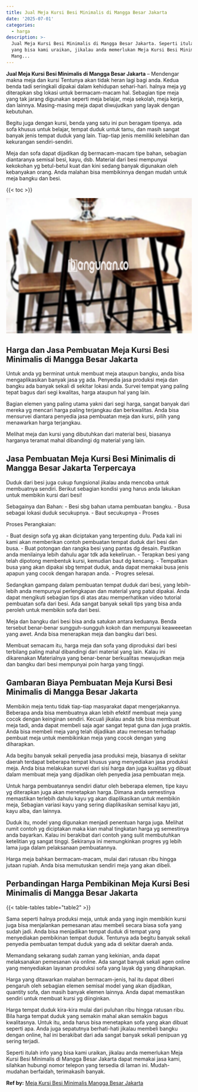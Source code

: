 ```yaml
---
title: Jual Meja Kursi Besi Minimalis di Mangga Besar Jakarta
date: '2025-07-01'
categories:
  - harga
description: >-
  Jual Meja Kursi Besi Minimalis di Mangga Besar Jakarta. Seperti itulah info
  yang bisa kami uraikan, jikalau anda memerlukan Meja Kursi Besi Minimalis di
  Mang...
---
```


**Jual Meja Kursi Besi Minimalis di Mangga Besar Jakarta** – Mendengar makna meja dan kursi Tentunya akan tidak heran lagi bagi anda. Kedua benda tadi seringkali dipakai dalam kehidupan sehari-hari. halnya meja yg diterapkan sbg lokasi untuk bermacam-macam hal. Sebagian tipe meja yang tak jarang digunakan seperti meja belajar, meja sekolah, meja kerja, dan lainnya. Masing-masing meja dapat diwujudkan yang layak dengan kebutuhan.

Begitu juga dengan kursi, benda yang satu ini pun beragam tipenya. ada sofa khusus untuk belajar, tempat duduk untuk tamu, dan masih sangat banyak jenis tempat duduk yang lain. Tiap-tiap jenis memiliki kelebihan dan kekurangan sendiri-sendiri.

Meja dan sofa dapat dijadikan dg bermacam-macam tipe bahan, sebagian diantaranya semisal besi, kayu, dsb. Material dari besi mempunyai kekokohan yg betul-betul kuat dan kini sedang banyak digunakan oleh kebanyakan orang. Anda malahan bisa membikinnya dengan mudah untuk meja bangku dan besi.

{{< toc >}}

![Jual Meja Kursi Besi Minimalis di Mangga Besar Jakarta](/images/jual-meja-besi-murah07.png)

## Harga dan Jasa Pembuatan Meja Kursi Besi Minimalis di Mangga Besar Jakarta

Untuk anda yg berminat untuk membuat meja ataupun bangku, anda bisa mengaplikasikan banyak jasa yg ada. Penyedia jasa produksi meja dan bangku ada banyak sekali di sekitar lokasi anda. Survei tempat yang paling tepat bagus dari segi kwalitas, harga ataupun hal yang lain.

Bagian elemen yang paling utama yakni dari segi harga, sangat banyak dari mereka yg mencari harga paling terjangkau dan berkwalitas. Anda bisa mensurvei diantara penyedia jasa pembuatan meja dan kursi, pilih yang menawarkan harga terjangkau.

Melihat meja dan kursi yang dibutuhkan dari material besi, biasanya harganya teramat mahal dibandingi dg material yang lain.

## Jasa Pembuatan Meja Kursi Besi Minimalis di Mangga Besar Jakarta Terpercaya

Duduk dari besi juga cukup fungsional jikalau anda mencoba untuk membuatnya sendiri. Berikut sebagian kondisi yang harus anda lakukan untuk membikin kursi dari besi!

Sebagainya dan Bahan: - Besi sbg bahan utama pembuatan bangku. - Busa sebagai lokasi duduk secukupnya. - Baut secukupnya - Proses

Proses Perangkaian:

\- Buat design sofa yg akan diciptakan yang terpenting dulu. Pada kali ini kami akan memberikan contoh pembuatan tempat duduk dari besi dan busa. - Buat potongan dan rangka besi yang pantas dg desain. Pastikan anda menilainya lebih dahulu agar tdk ada kekeliruan. - Terapkan besi yang telah dipotong membentuk kursi, kemudian baut dg kencang. - Tempatkan busa yang akan dipakai sbg tempat duduk, anda dapat memakai busa jenis apapun yang cocok dengan harapan anda. - Progres selesai.

Sedangkan gampang dalam pembuatan tempat duduk dari besi, yang lebih-lebih anda mempunyai perlengkapan dan material yang patut dipakai. Anda dapat mengikuti sebagian tips di atas atau memperhatikan video tutorial pembuatan sofa dari besi. Ada sangat banyak sekali tips yang bisa anda peroleh untuk membikin sofa dari besi.

Meja dan bangku dari besi bisa anda satukan antara keduanya. Benda tersebut benar-benar sungguh-sungguh kokoh dan mempunyai keaweeetan yang awet. Anda bisa menerapkan meja dan bangku dari besi.

Membuat semacam itu, harga meja dan sofa yang diproduksi dari besi terbilang paling mahal dibandingi dari material yang lain. Kalau ini dikarenakan Materialnya yang benar-benar berkualitas mewujudkan meja dan bangku dari besi mempunyai poin harga yang tinggi.

## Gambaran Biaya Pembuatan Meja Kursi Besi Minimalis di Mangga Besar Jakarta

Membikin meja tentu tidak tiap-tiap masyarakat dapat mengerjakannya. Beberapa anda bisa membuatnya akan lebih efektif membuat meja yang cocok dengan keinginan sendiri. Kecuali jikalau anda tdk bisa membuat meja tadi, anda dapat membeli saja agar sangat tepat guna dan juga praktis. Anda bisa membeli meja yang telah dijadikan atau memesan terhadap pembuat meja untuk membikinkan meja yang cocok dengan yang diharapkan.

Ada begitu banyak sekali penyedia jasa produksi meja, biasanya di sekitar daerah terdapat beberapa tempat khusus yang menyediakan jasa produksi meja. Anda bisa melakukan survei dari sisi harga dan juga kualitas yg dibuat dalam membuat meja yang dijadikan oleh penyedia jasa pembuatan meja.

Untuk harga pembuatannya sendiri diatur oleh beberapa elemen, tipe kayu yg diterapkan juga akan menetapkan harga. Dimana anda semestinya memastikan terlebih dahulu kayu yg akan diaplikasikan untuk membikin meja, Sebagian variasi kayu yang sering diaplikasikan semisal kayu jati, kayu alba, dan lainnya.

Duduk itu, model yang digunakan menjadi penentuan harga juga. Melihat rumit contoh yg diciptakan maka kian mahal tingkatan harga yg semestinya anda bayarkan. Kalau ini berakibat dari contoh yang sulit membutuhkan ketelitian yg sangat tinggi. Sekiranya ini memungkinkan progres yg lebih lama juga dalam pelaksanaan pembuatannya.

Harga meja bahkan bermacam-macam, mulai dari ratusan ribu hingga jutaan rupiah. Anda bisa memutuskan sendiri meja yang akan dibeli.

## Perbandingan Harga Pembikinan Meja Kursi Besi Minimalis di Mangga Besar Jakarta

{{< table-tables table="table2" >}}

Sama seperti halnya produksi meja, untuk anda yang ingin membikin kursi juga bisa menjalankan pemesanan atau membeli secara biasa sofa yang sudah jadi. Anda bisa menjadikan tempat duduk di tempat yang menyediakan pembikinan tempat duduk. Tentunya ada begitu banyak sekali penyedia pembuatan tempat duduk yang ada di sekitar daerah anda.

Memandang sekarang sudah zaman yang kekinian, anda dapat melaksanakan pemesanan via online. Ada sangat banyak sekali agen online yang menyediakan layanan produksi sofa yang layak dg yang diharapkan.

Harga yang ditawarkan malahan bermacam-jenis, hal itu dapat diberi pengaruh oleh sebagian elemen semisal model yang akan dijadikan, quantity sofa, dan masih banyak elemen lainnya. Anda dapat memastikan sendiri untuk membuat kursi yg diinginkan.

Harga tempat duduk kira-kira mulai dari puluhan ribu hingga ratusan ribu. Bila harga tempat duduk yang semakin mahal akan semakin bagus kwalitasnya. Untuk itu, anda harus bisa menetapkan sofa yang akan dibuat seperti apa. Anda juga sepatutnya berhati-hati jikalau membeli bangku dengan online, hal ini berakibat dari ada sangat banyak sekali penipuan yg sering terjadi.

Seperti itulah info yang bisa kami uraikan, jikalau anda memerlukan Meja Kursi Besi Minimalis di Mangga Besar Jakarta dapat memakai jasa kami, silahkan hubungi nomor telepon yang tersedia di laman ini. Mudah-mudahan berfaidah, terimakasih banyak.

**Ref by:** [Meja Kursi Besi Minimalis Mangga Besar Jakarta](https://id.wikipedia.org/wiki/Meja)
